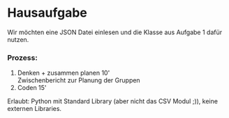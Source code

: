 # Hausaufgabe


Wir möchten eine JSON Datei einlesen und die Klasse aus Aufgabe 1 dafür nutzen.


### Prozess:

1. Denken + zusammen planen 10'  
Zwischenbericht zur Planung der Gruppen  
3. Coden 15'  

Erlaubt: Python mit Standard Library (aber nicht das CSV Modul ;)), keine externen Libraries.

